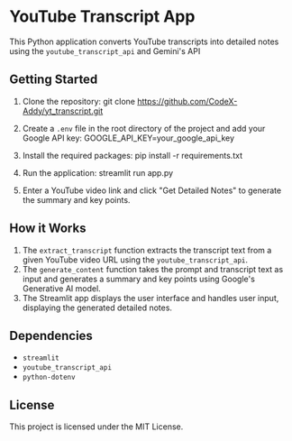# YouTube Transcript App

This Python application converts YouTube transcripts into detailed notes using the `youtube_transcript_api` and Gemini's API

## Getting Started

1. Clone the repository:
git clone https://github.com/CodeX-Addy/yt_transcript.git


2. Create a `.env` file in the root directory of the project and add your Google API key:
GOOGLE_API_KEY=your_google_api_key


3. Install the required packages:
pip install -r requirements.txt


4. Run the application:
streamlit run app.py

5. Enter a YouTube video link and click "Get Detailed Notes" to generate the summary and key points.

## How it Works

1. The `extract_transcript` function extracts the transcript text from a given YouTube video URL using the `youtube_transcript_api`.
2. The `generate_content` function takes the prompt and transcript text as input and generates a summary and key points using Google's Generative AI model.
3. The Streamlit app displays the user interface and handles user input, displaying the generated detailed notes.

## Dependencies

- `streamlit`
- `youtube_transcript_api`
- `python-dotenv`

## License

This project is licensed under the MIT License.


